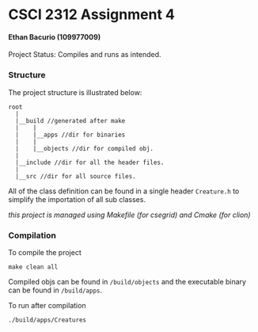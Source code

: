 # CSCI 2312 Assignment 4

#### Ethan Bacurio (109977009)

Project Status: Compiles and runs as intended.

### Structure
The project structure is illustrated below:
```
root
  |
  |__build //generated after make
  |    |
  |    |__apps //dir for binaries
  |    |
  |    |__objects //dir for compiled obj.
  |
  |__include //dir for all the header files.
  |
  |__src //dir for all source files.

```

All of the class definition can be found in a single header `Creature.h` to simplify the importation of all sub classes.

_this project is managed using Makefile (for csegrid) and Cmake (for clion)_

### Compilation
To compile the project
```
make clean all
```
Compiled objs can be found in ```/build/objects``` and the executable binary can be found in `/build/apps`.

To run after compilation
```
./build/apps/Creatures
```

